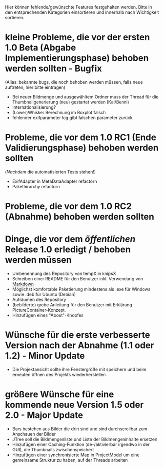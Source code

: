Hier können fehlende/gewünschte Features festgehalten werden. 
Bitte in den entsprechenden Kategorien einsortieren und innerhalb nach Wichtigkeit sortieren.

# kleine Probleme, die vor der ersten 1.0 Beta (Abgabe Implementierungsphase) behoben werden sollten - Bugfix #
(Alias: bekannte bugs, die noch behoben werden müssen, falls neue auftreten, hier bitte eintragen)

* Bei neuer Bildmenge und ausgewähltem Ordner muss der Thread für die Thumbnailgenerierung (neu) gestartet werden (Kai/Benni)
* Internationalisierung?
* (Lower)Whisker Berechnung im Boxplot falsch
* fehlender exifparameter log gibt falschen parameter zurück


# Probleme, die vor dem 1.0 RC1 (Ende Validierungsphase) behoben werden sollten #
(_Nachdem_ die automatisierten Tests stehen!)

* ExifAdapter in MetaDataAdapter refactorn
* Pakethirarchy refactorn


# Probleme, die vor dem 1.0 RC2 (Abnahme) behoben werden sollten #



# Dinge, die vor dem _öffentlichen_ Release 1.0 erledigt / behoben werden müssen
* Umbenennung des Repository von tempX in knipsX
* Schreiben einer README für den Benutzer inkl. Verwendung von [Markdown](http://daringfireball.net/projects/markdown/syntax)
* Möglichst komfortable Paketierung mindestens als .exe für Windows sowie .deb für Ubuntu (Debian)
* Aufräumen des Repository
* (bebilderte) grobe Anleitung für den Benutzer mit Erklärung PictureContainer-Konzept.
* Hinzufügen eines "About"-Knopfes

# Wünsche für die erste verbesserte Version nach der Abnahme (1.1 oder 1.2) - Minor Update #

* Die Projektansicht sollte ihre Fenstergröße mit speichern und beim erneuten öffnen des Projekts wiederherstellen.


# größere Wünsche für eine kommende neue Version 1.5 oder 2.0 - Major Update #

* Bars bestehen aus Bilder die drin sind und sind durchscrollbar zum Anschauen der Bilder
* JTree soll die Bildmengenliste und Liste der Bildmengeninhalte ersetzen
* Hinzufügen einer Caching-Funktion (de-/aktivierbar irgendwo in der GUI), die Thumbnails zwischenspeichert
* Hinzufügen einer synchronisierte Map in ProjectModel um eine gemeinsame Struktur zu haben, auf der Threads arbeiten

